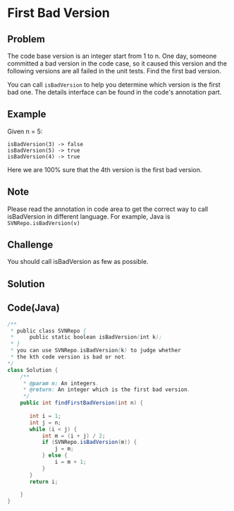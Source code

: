 First Bad Version
===

Problem
-------

The code base version is an integer start from 1 to n. One day, someone committed a bad version in the code case, so it caused this version and the following versions are all failed in the unit tests. Find the first bad version.

You can call ``isBadVersion`` to help you determine which version is the first bad one. The details interface can be found in the code's annotation part.

Example
-------

Given n = 5:

    isBadVersion(3) -> false
    isBadVersion(5) -> true
    isBadVersion(4) -> true

Here we are 100% sure that the 4th version is the first bad version.

Note
----

Please read the annotation in code area to get the correct way to call isBadVersion in different language. For example, Java is ``SVNRepo.isBadVersion(v)``

Challenge
---------

You should call isBadVersion as few as possible.

Solution
--------



Code(Java)
----------

```java
/**
 * public class SVNRepo {
 *     public static boolean isBadVersion(int k);
 * }
 * you can use SVNRepo.isBadVersion(k) to judge whether 
 * the kth code version is bad or not.
*/
class Solution {
    /**
     * @param n: An integers.
     * @return: An integer which is the first bad version.
     */
    public int findFirstBadVersion(int n) {
      
       int i = 1;
       int j = n;
       while (i < j) {
           int m = (i + j) / 2;
           if (SVNRepo.isBadVersion(m)) {
               j = m;
           } else {
               i = m + 1;
           }
       }
       return i;
        
    }
}

```
